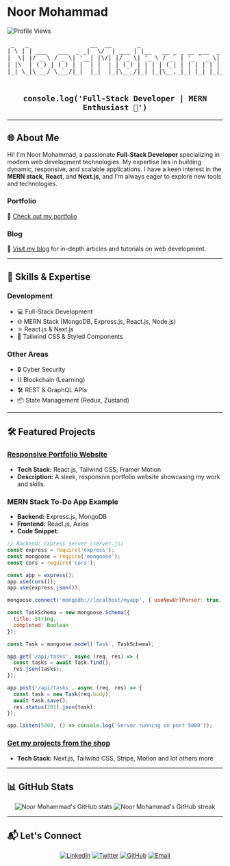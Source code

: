 # Noor Mohammad

![Profile Views](https://komarev.com/ghpvc/?username=noor-mohammad-2&label=Profile%20views&color=0e75b6&style=flat)

<div align="center">
  <pre class="ascii-art">
 _   _                 __  __       _                                   _ 
| \ | | ___   ___  _ _|  \/  | ___ | |__   __ _ _ __ ___  _ __ ___   __ _ __| |
|  \| |/ _ \ / _ \| '__| |\/| |/ _ \| '_ \ / _` | '_ ` _ \| '_ ` _ \ / _` / _` |
| |\  | (_) | (_) | |  | |  | | (_) | | | | (_| | | | | | | | | | | | (_| \__,_|
|_| \_|\___/ \___/|_|  |_|  |_|\___/|_| |_|\__,_|_| |_| |_|_| |_| |_|\__,_\__,_|
  </pre>

  <h2>
    <code>console.log('Full-Stack Developer | MERN Enthusiast 🚀')</code>
  </h2>
</div>

---

## 🌐 About Me

Hi! I'm Noor Mohammad, a passionate **Full-Stack Developer** specializing in modern web development technologies. My expertise lies in building dynamic, responsive, and scalable applications. I have a keen interest in the **MERN stack**, **React**, and **Next.js**, and I'm always eager to explore new tools and technologies.

### Portfolio
🔗 [Check out my portfolio](https://noormohammad.reactbd.com/)

### Blog
📘 [Visit my blog](https://blog.reactbd.com/) for in-depth articles and tutorials on web development.

---

## 🚀 Skills & Expertise

### Development
- 💻 Full-Stack Development
- 🌐 MERN Stack (MongoDB, Express.js, React.js, Node.js)
- ⚛️ React.js & Next.js
- 🎨 Tailwind CSS & Styled Components

### Other Areas
- 🔒 Cyber Security
- ⛓️ Blockchain (Learning)
- 🛠️ REST & GraphQL APIs
- 📦 State Management (Redux, Zustand)

---

## 🛠️ Featured Projects

### [Responsive Portfolio Website](https://portfolio2024.reactbd.com/)
- **Tech Stack:** React.js, Tailwind CSS, Framer Motion
- **Description:** A sleek, responsive portfolio website showcasing my work and skills.

### MERN Stack To-Do App Example
- **Backend:** Express.js, MongoDB
- **Frontend:** React.js, Axios
- **Code Snippet:**

```javascript
// Backend: Express server (server.js)
const express = require('express');
const mongoose = require('mongoose');
const cors = require('cors');

const app = express();
app.use(cors());
app.use(express.json());

mongoose.connect('mongodb://localhost/myapp', { useNewUrlParser: true, useUnifiedTopology: true });

const TaskSchema = new mongoose.Schema({
  title: String,
  completed: Boolean
});

const Task = mongoose.model('Task', TaskSchema);

app.get('/api/tasks', async (req, res) => {
  const tasks = await Task.find();
  res.json(tasks);
});

app.post('/api/tasks', async (req, res) => {
  const task = new Task(req.body);
  await task.save();
  res.status(201).json(task);
});

app.listen(5000, () => console.log('Server running on port 5000'));
```

### [Get my projects from the shop](https://buymeacoffee.com/reactbd/extras)
- **Tech Stack:** Next.js, Tailwind CSS, Stripe, Motion and lot others more

---

## 📊 GitHub Stats

<div align="center">
  <img src="https://github-readme-stats.vercel.app/api?username=noor-mohammad-2&show_icons=true&theme=radical" alt="Noor Mohammad's GitHub stats" />
  <img src="https://github-readme-streak-stats.herokuapp.com/?user=noor-mohammad-2&theme=radical" alt="Noor Mohammad's GitHub streak" />
</div>

---

## 📬 Let's Connect

<div align="center">
  <a href="https://linkedin.com/in/noor-mohammad-ab2245216" target="_blank"><img src="https://img.shields.io/badge/LinkedIn-0077B5?style=for-the-badge&logo=linkedin&logoColor=white" alt="LinkedIn" /></a>
  <a href="https://twitter.com/noormohammad_me" target="_blank"><img src="https://img.shields.io/badge/Twitter-1DA1F2?style=for-the-badge&logo=twitter&logoColor=white" alt="Twitter" /></a>
  <a href="https://github.com/noor-mohammad-2" target="_blank"><img src="https://img.shields.io/badge/GitHub-100000?style=for-the-badge&logo=github&logoColor=white" alt="GitHub" /></a>
  <a href="mailto:noor.jsdivs@gmail.com"><img src="https://img.shields.io/badge/📧_Email-D14836?style=for-the-badge&logoColor=white" alt="Email" /></a>
</div>
